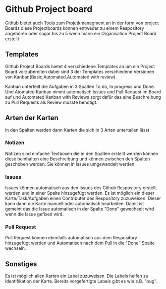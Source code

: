 # Github Project board

Github bietet auch Tools zum Projetkmanagment an in der form von project Boards diese Projectboards können entweder zu einem Respository angehören oder sogar bis zu 5 wenn mann ein Organisation Project Board erstellt

## Templates

Github Project Boards bietet 4 verschiedene Templates an um ein Project Board vorzubereiten dabei sind 3 der Templates verschiedene Versionen von Kanban(Basic,Automated,Automated with review).

Kanban unterteilt die Aufgaben in 3 Spalten To do, In progress und Done. Und Atomated Kanban nimmt automatisch Issues und Pull Request im Board auf und Automated Kanban with Reviews sorgt dafür das eine Beschreibung zu Pull Requests als Review musste benötigt. 

## Arten der Karten

In den Spalten werden dann Karten die sich in 3 Arten unterteilen lässt

### Notizen

Notizen sind einfache Textboxen die in den Spalten erstellt werden können diese beinhalten eine Beschreibung und können zwischen den Spalten geschoben werden. Sie können in Issues umgewandelt werden.

### Issues

Issues können automatisch aus den Issues des Github Respository erstellt werden und in einer Spalte hinzugefügt werden. Es ist möglich ein dieser Karte/Task/Aufgaben einen Contributer des Respository zuzuweisen. Dieser kann dann die Karte manuell oder automatisch bearbeiten. Damit ist gemeint das die Issue automatisch in der Spalte "Done" gewechselt wird wenn die Issue gefixed wird.

### Pull Request

Pull Request können ebenfalls automatisch aus dem Respository hinzugefügt werden und Automatisch nach dem Pull in die "Done" Spalte wechseln.

## Sonstiges

Es ist möglich allen Karten ein Label zuzuweisen. Die Labels helfen zu Identifikation der Karte.  Bereits vorgefertigte Labels gibt es wie z.B. "bug".

